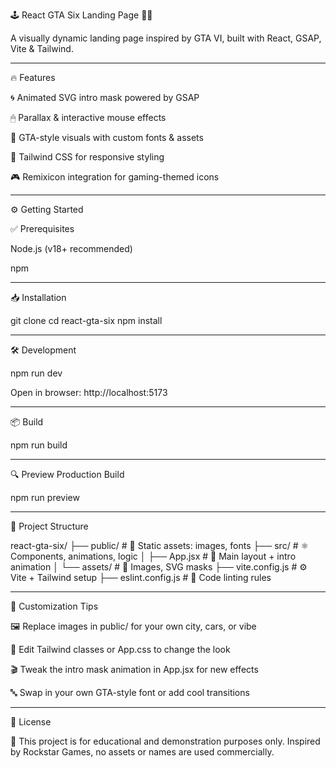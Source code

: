 🕹 React GTA Six Landing Page 🚗💨

A visually dynamic landing page inspired by GTA VI, built with React, GSAP, Vite & Tailwind.

---

🔥 Features

🌀 Animated SVG intro mask powered by GSAP

🖱 Parallax & interactive mouse effects

🧩 GTA-style visuals with custom fonts & assets

💨 Tailwind CSS for responsive styling

🎮 Remixicon integration for gaming-themed icons



---

⚙ Getting Started

✅ Prerequisites

Node.js (v18+ recommended)

npm



---

📥 Installation

git clone <your-repo-url>
cd react-gta-six
npm install


---

🛠 Development

npm run dev

Open in browser: http://localhost:5173


---

📦 Build

npm run build


---

🔍 Preview Production Build

npm run preview


---

📁 Project Structure

react-gta-six/
├── public/            # 🎨 Static assets: images, fonts
├── src/               # ⚛ Components, animations, logic
│   ├── App.jsx        # 🧠 Main layout + intro animation
│   └── assets/        # 📸 Images, SVG masks
├── vite.config.js     # ⚙ Vite + Tailwind setup
├── eslint.config.js   # 📏 Code linting rules


---

🎨 Customization Tips

🖼 Replace images in public/ for your own city, cars, or vibe

🎨 Edit Tailwind classes or App.css to change the look

🎬 Tweak the intro mask animation in App.jsx for new effects

🔤 Swap in your own GTA-style font or add cool transitions



---

📜 License

🛑 This project is for educational and demonstration purposes only.
Inspired by Rockstar Games, no assets or names are used commercially.
